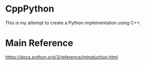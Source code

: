 # CppPython
This is my attempt to create a Python implementation using C++.

# Main Reference
https://docs.python.org/3/reference/introduction.html
